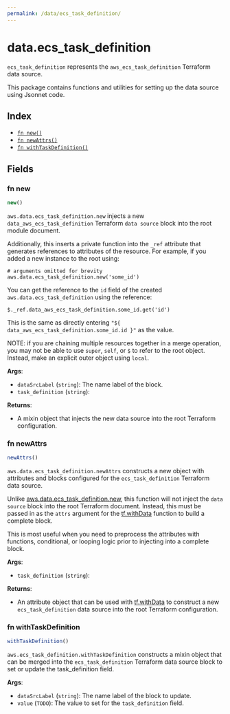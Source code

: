 ```yaml
---
permalink: /data/ecs_task_definition/
---
```


# data.ecs_task_definition

`ecs_task_definition` represents the `aws_ecs_task_definition` Terraform data source.



This package contains functions and utilities for setting up the data source using Jsonnet code.


## Index

* [`fn new()`](#fn-new)
* [`fn newAttrs()`](#fn-newattrs)
* [`fn withTaskDefinition()`](#fn-withtaskdefinition)

## Fields

### fn new

```ts
new()
```


`aws.data.ecs_task_definition.new` injects a new `data_aws_ecs_task_definition` Terraform `data source`
block into the root module document.

Additionally, this inserts a private function into the `_ref` attribute that generates references to attributes of the
resource. For example, if you added a new instance to the root using:

    # arguments omitted for brevity
    aws.data.ecs_task_definition.new('some_id')

You can get the reference to the `id` field of the created `aws.data.ecs_task_definition` using the reference:

    $._ref.data_aws_ecs_task_definition.some_id.get('id')

This is the same as directly entering `"${ data_aws_ecs_task_definition.some_id.id }"` as the value.

NOTE: if you are chaining multiple resources together in a merge operation, you may not be able to use `super`, `self`,
or `$` to refer to the root object. Instead, make an explicit outer object using `local`.

**Args**:
  - `dataSrcLabel` (`string`): The name label of the block.
  - `task_definition` (`string`): 

**Returns**:
- A mixin object that injects the new data source into the root Terraform configuration.


### fn newAttrs

```ts
newAttrs()
```


`aws.data.ecs_task_definition.newAttrs` constructs a new object with attributes and blocks configured for the `ecs_task_definition`
Terraform data source.

Unlike [aws.data.ecs_task_definition.new](#fn-ecstaskdefinitionnew), this function will not inject the `data source`
block into the root Terraform document. Instead, this must be passed in as the `attrs` argument for the
[tf.withData](https://github.com/tf-libsonnet/core/tree/main/docs#fn-withdata) function to build a complete block.

This is most useful when you need to preprocess the attributes with functions, conditional, or looping logic prior to
injecting into a complete block.

**Args**:
  - `task_definition` (`string`): 

**Returns**:
  - An attribute object that can be used with [tf.withData](https://github.com/tf-libsonnet/core/tree/main/docs#fn-withdata) to construct a new `ecs_task_definition` data source into the root Terraform configuration.


### fn withTaskDefinition

```ts
withTaskDefinition()
```

`aws.ecs_task_definition.withTaskDefinition` constructs a mixin object that can be merged into the `ecs_task_definition`
Terraform data source block to set or update the task_definition field.



**Args**:
  - `dataSrcLabel` (`string`): The name label of the block to update.
  - `value` (`TODO`): The value to set for the `task_definition` field.
